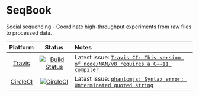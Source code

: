 # SeqBook

Social sequencing - Coordinate high-throughput experiments from raw files to processed data.

| Platform | Status | Notes |
| :------: | :----: | :---  |
| [Travis](https://travis-ci.org/kevinrue/Opera) | [![Build Status](https://travis-ci.org/kevinrue/Opera.svg?branch=master)](https://travis-ci.org/kevinrue/Opera) | Latest issue: [`Travis CI: This version of node/NAN/v8 requires a C++11 compiler`](https://sudogem.wordpress.com/2016/06/14/travis-ci-this-version-of-nodenanv8-requires-a-c11-compiler/) |
| [CircleCI](https://circleci.com/gh/kevinrue/Opera) | [![CircleCI](https://circleci.com/gh/kevinrue/Opera.svg?style=svg)](https://circleci.com/gh/kevinrue/Opera) | Latest issue: [`phantomjs: Syntax error: Unterminated quoted string`](https://github.com/meteor/todos/issues/198#issuecomment-278988767) |
